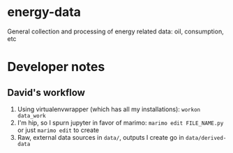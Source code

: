 # energy-data
 General collection and processing of energy related data: oil, consumption, etc

# Developer notes

## David's workflow
1. Using virtualenvwrapper (which has all my installations): `workon data_work`
2. I'm hip, so I spurn jupyter in favor of marimo: `marimo edit FILE_NAME.py` or just `marimo edit` to create
3. Raw, external data sources in `data/`, outputs I create go in `data/derived-data`
